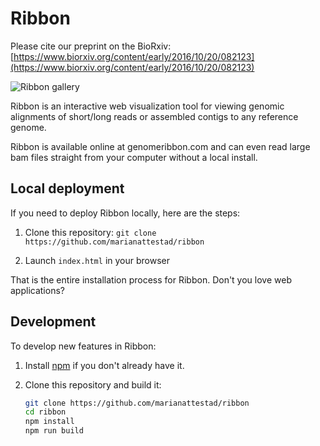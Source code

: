 # Ribbon

Please cite our preprint on the BioRxiv: [https://www.biorxiv.org/content/early/2016/10/20/082123](https://www.biorxiv.org/content/early/2016/10/20/082123)

![Ribbon gallery](/images/gallery.png)

Ribbon is an interactive web visualization tool for viewing genomic alignments of short/long reads or assembled contigs to any reference genome. 

Ribbon is available online at genomeribbon.com and can even read large bam files straight from your computer without a local install. 

## Local deployment

If you need to deploy Ribbon locally, here are the steps:

1. Clone this repository: `git clone https://github.com/marianattestad/ribbon`

2. Launch `index.html` in your browser

That is the entire installation process for Ribbon. Don't you love web applications?


## Development

To develop new features in Ribbon:

1. Install [npm](https://www.npmjs.com/get-npm) if you don't already have it.

2. Clone this repository and build it:

   ```bash
   git clone https://github.com/marianattestad/ribbon
   cd ribbon
   npm install
   npm run build
   ```
